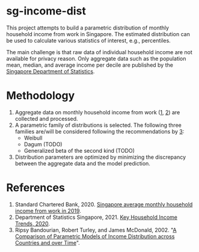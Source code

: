 # sg-income-dist
This project attempts to build a parametric distribution of monthly household income from work in Singapore. The estimated distribution can be used to calculate various statistics of interest, e.g., percentiles.

The main challenge is that raw data of individual household income are not available for privacy reason. Only aggregate data such as the population mean, median,
and average income per decile are published by the [Singapore Department of Statistics](https://www.singstat.gov.sg).  

# Methodology
1. Aggregate data on monthly household income from work ([1], [2]) are collected and processed.
2. A parametric family of distributions is selected. The following three families are/will be considered following the recommendations by [3]:
    * Weibull
    * Dagum (TODO)
    * Generalized beta of the second kind (TODO)
3. Distribution parameters are optimized by minimizing the discrepancy between the aggregate data and the model prediction.

# References
1. Standard Chartered Bank, 2020. [Singapore average monthly household income from work in 2019](https://av.sc.com/sg/content/images/StanChart_Ave-Income_MINI-2_850.png).
1. Department of Statistics Singapore, 2021. [Key Household Income Trends, 2020](https://www.singstat.gov.sg/-/media/files/visualising_data/infographics/households/key-household-income-trends-2020.pdf).
1. Ripsy Bandourian, Robert Turley, and James McDonald, 2002.  "[A Comparison of Parametric Models of Income Distribution across Countries and over Time](http://www.lisdatacenter.org/wps/liswps/305.pdf)".

[1]: https://av.sc.com/sg/content/images/StanChart_Ave-Income_MINI-2_850.png 
[2]: https://www.singstat.gov.sg/-/media/files/visualising_data/infographics/households/key-household-income-trends-2020.pdf 
[3]: http://www.lisdatacenter.org/wps/liswps/305.pdf
